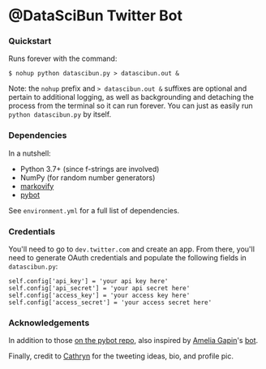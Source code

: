 # @DataSciBun Twitter Bot

### Quickstart

Runs forever with the command:

```
$ nohup python datascibun.py > datascibun.out &
```

Note: the `nohup` prefix and `> datascibun.out &` suffixes are optional and pertain to additional logging, as well as backgrounding and detaching the process from the terminal so it can run forever. You can just as easily run `python datascibun.py` by itself.

### Dependencies

In a nutshell:
 - Python 3.7+ (since f-strings are involved)
 - NumPy (for random number generators)
 - [markovify](https://github.com/jsvine/markovify)
 - [pybot](https://github.com/magsol/pybot)

See `environment.yml` for a full list of dependencies.

### Credentials

You'll need to go to `dev.twitter.com` and create an app. From there, you'll need to generate OAuth credentials and populate the following fields in `datascibun.py`:

```
self.config['api_key'] = 'your api key here'
self.config['api_secret'] = 'your api secret here'
self.config['access_key'] = 'your access key here'
self.config['access_secret'] = 'your access secret here'
```

### Acknowledgements

In addition to those [on the pybot repo](https://github.com/magsol/pybot#acknowledgements), also inspired by [Amelia Gapin](https://twitter.com/EntirelyAmelia)'s [bot](https://twitter.com/barelyamelia).

Finally, credit to [Cathryn](https://twitter.com/write2run) for the tweeting ideas, bio, and profile pic.
